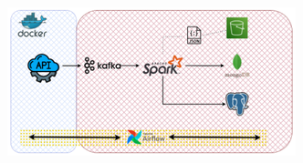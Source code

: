 ![Data Pipeline Diagram](https://github.com/yunusgrgz1/random-people-api-kafka-spark-mongo-airflow/blob/402b1f1c9c8ab31c5a92bf4404ccb38e6511b104/diagram.png?raw=true)
